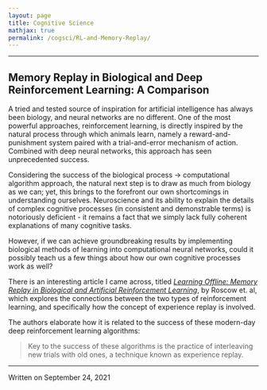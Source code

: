 ```yaml
---
layout: page
title: Cognitive Science
mathjax: true
permalink: /cogsci/RL-and-Memory-Replay/
---
```


---
## Memory Replay in Biological and Deep Reinforcement Learning: A Comparison
A tried and tested source of inspiration for artificial intelligence has always been biology, and neural networks are no different. One of the most powerful approaches, reinforcement learning, is directly inspired by the natural process through which animals learn, namely a reward-and-punishment system paired with a trial-and-error mechanism of action. Combined with deep neural networks, this approach has seen unprecedented success.

Considering the success of the biological process $\rightarrow$ computational algorithm approach, the natural next step is to draw as much from biology as we can; yet, this brings to the forefront our own shortcomings in understanding ourselves. Neuroscience and its ability to explain the details of complex cognitive processes (in consistent and demonstrable terms) is notoriously deficient - it remains a fact that we simply lack fully coherent explanations of many cognitive tasks. 

However, if we can achieve groundbreaking results by implementing biological methods of learning into computational neural networks, could it possibly teach us a few things about how our own cognitive processes work as well?

There is an interesting article I came across, titled [*Learning Offline: Memory Replay in Biological
and Artificial Reinforcement Learning*](https://arxiv.org/pdf/2109.10034.pdf), by Roscow et. al, which explores the connections between the two types of reinforcement learning, and specifically how the concept of experience replay is involved.

The authors elaborate how it is related to the success of these modern-day deep reinforcement learning algorithms:

>  Key to the success of these algorithms is the practice of interleaving new trials with old ones, a technique known as experience replay.

___

<div class="date">
    Written on September 24, 2021
  </div>
